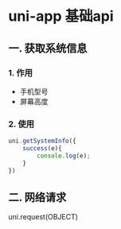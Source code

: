 # uni-app 基础api

## 一. 获取系统信息
### 1. 作用
* 手机型号
* 屏幕高度
### 2. 使用
```javascript
uni.getSystemInfo({
	success(e){
		console.log(e);
	}
})
```

## 二. 网络请求

uni.request(OBJECT)



<comment/>